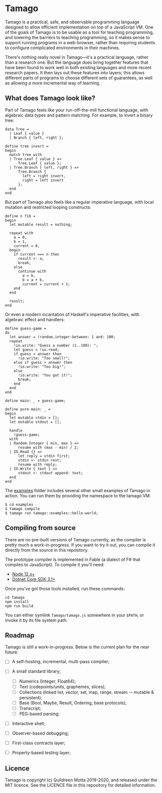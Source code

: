 # Tamago

Tamago is a practical, safe, and observable programming language designed to
allow efficient implementation on top of a JavaScript VM. One of the goals of
Tamago is to be usable as a tool for teaching programming, and lowering the
barriers to teaching programming, so it makes sense to support running programs
in a web-browser, rather than requiring students to configure complicated
environments in their machines.

There's nothing really novel in Tamago—it's a practical language, rather than a
research one. But the language does bring together features that have been found
to work well in both existing languages and more recent research papers. It then
lays out these features into layers; this allows different parts of programs to
choose different sets of guarantees, as well as allowing a more incremental way
of learning.


## What does Tamago look like?

Part of Tamago feels like your run-off-the-mill functional language, with
algebraic data types and pattern matching. For example, to invert a binary tree:

```
data Tree =
  | Leaf { value }
  | Branch { left, right };
  
define tree invert =
begin
  match tree with
  | Tree.Leaf { value } =>
      Tree.Leaf { value };
  | Tree.Branch { left, right } =>
      Tree.Branch {
        left = right invert,
        right = left invert
      };
  end
end
```

But part of Tamago also feels like a regular imperative language, with local
mutation and restricted looping constructs:

```
define n fib =
begin
  let mutable result = nothing;

  repeat with
    a = 0,
    b = 1,
    current = 0,
  begin
    if current === n then
      result <- a;
      break;
    else
      continue with
        a = b,
        b = a + b,
        current = current + 1;
    end
  end
  
  result;
end
```

Or even a modern incantation of Haskell's imperative facilities, with algebraic
effect and handlers:

```
define guess-game =
do
  let answer = !random.integer-between: 1 and: 100;
  repeat
    !io.write: "Guess a number (1..100): ";
    let guess = !io.read;
    if guess < answer then
      !io.write: "Too small!";
    else if guess > answer then
      !io.write: "Too big!";
    else
      !io.write: "You got it!";
      break;
    end
  end
end

define main: _ = guess-game;

define pure-main: _ =
begin
  let mutable stdin = [];
  let mutable stdout = [];

  handle
    !guess-game;
  with
  | Random.Integer { min, max } =>
      resume with (max - min) / 2;
  | IO.Read {} =>
      let reply = stdin first;
      stdin <- stdin rest;
      resume with reply;
  | IO.Write { text } =>
      stdout <- stdout append: text;
  end
end
```

The [examples](./examples/) folder includes several other small examples of
Tamago in action. You can run them by providing the namespace to the tamago VM:

```shell
$ cd examples
$ tamago compile
$ tamago run tamago::examples::hello-world;
```

## Compiling from source

There are no pre-built versions of Tamago currently, as the compiler is pretty
much a work-in-progress. If you want to try it out, you can compile it directly
from the source in this repository.

The prototype compiler is implemented in Fable (a dialect of F# that compiles to
JavaScript). To compile it you'll need:

  - [Node 12.x+](https://nodejs.org/en/)
  - [Dotnet Core SDK 3.1+](https://dotnet.microsoft.com/download)
  
Once you've got those tools installed, run these commands:

```
cd Tamago
npm install
npm run build
```

You can either symlink `Tamago/tamago.js` somewhere in your `$PATH`, or invoke
it by its file system path.


## Roadmap

Tamago is still a work-in-progress. Below is the current plan for the near
future:

  - [ ] A self-hosting, incremental, multi-pass compiler;
  - [ ] A small standard library;
    - [ ] Numerics (Integer, Float64);
    - [ ] Text (codepoints/units, graphemes, slices);
    - [ ] Collections (linked list, vector, set, map, range, stream -- mutable & persistent);
    - [ ] Base (Bool, Maybe, Result, Ordering, base protocols);
    - [ ] Transcript;
    - [ ] PEG-based parsing;
  - [ ] Interactive shell;
  - [ ] Observer-based debugging;
  - [ ] First-class contracts layer;
  - [ ] Property-based testing layer;


## Licence

Tamago is copyright (c) Quildreen Motta 2019-2020, and released under the MIT
licence. See the LICENCE file in this repository for detailed information.
